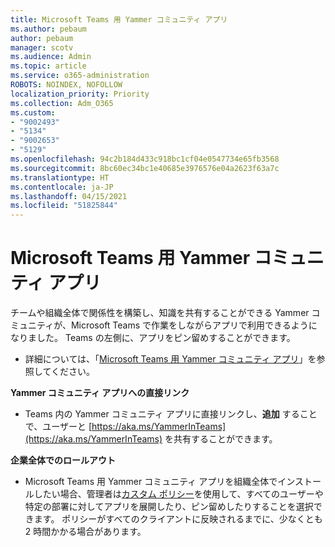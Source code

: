 ```yaml
---
title: Microsoft Teams 用 Yammer コミュニティ アプリ
ms.author: pebaum
author: pebaum
manager: scotv
ms.audience: Admin
ms.topic: article
ms.service: o365-administration
ROBOTS: NOINDEX, NOFOLLOW
localization_priority: Priority
ms.collection: Adm_O365
ms.custom:
- "9002493"
- "5134"
- "9002653"
- "5129"
ms.openlocfilehash: 94c2b184d433c918bc1cf04e0547734e65fb3568
ms.sourcegitcommit: 8bc60ec34bc1e40685e3976576e04a2623f63a7c
ms.translationtype: HT
ms.contentlocale: ja-JP
ms.lasthandoff: 04/15/2021
ms.locfileid: "51825844"
---
```

# <a name="yammer-communities-app-for-microsoft-teams"></a>Microsoft Teams 用 Yammer コミュニティ アプリ

チームや組織全体で関係性を構築し、知識を共有することができる Yammer コミュニティが、Microsoft Teams で作業をしながらアプリで利用できるようになりました。 Teams の左側に、アプリをピン留めすることができます。 

- 詳細については、「[Microsoft Teams 用 Yammer コミュニティ アプリ](https://go.microsoft.com/fwlink/?linkid=2127757&clcid=0x409)」を参照してください。

**Yammer コミュニティ アプリへの直接リンク**

- Teams 内の Yammer コミュニティ アプリに直接リンクし、**追加** することで、ユーザーと [https://aka.ms/YammerInTeams](https://aka.ms/YammerInTeams) を共有することができます。

**企業全体でのロールアウト**

- Microsoft Teams 用 Yammer コミュニティ アプリを組織全体でインストールしたい場合、管理者は[カスタム ポリシー](https://docs.microsoft.com/microsoftteams/manage-apps)を使用して、すべてのユーザーや特定の部署に対してアプリを展開したり、ピン留めしたりすることを選択できます。 ポリシーがすべてのクライアントに反映されるまでに、少なくとも 2 時間かかる場合があります。
